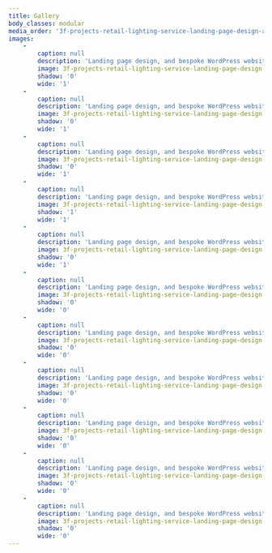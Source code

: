 ```yaml
---
title: Gallery
body_classes: modular
media_order: '3f-projects-retail-lighting-service-landing-page-design-and-bespoke-wordpress-website-building-desktop-2.jpg,3f-projects-retail-lighting-service-landing-page-design-and-bespoke-wordpress-website-building-desktop-3.jpg,3f-projects-retail-lighting-service-landing-page-design-and-bespoke-wordpress-website-building-desktop-4.jpg,3f-projects-retail-lighting-service-landing-page-design-and-bespoke-wordpress-website-building-desktop-5.jpg,3f-projects-retail-lighting-service-landing-page-design-and-bespoke-wordpress-website-building-phone-1.jpg,3f-projects-retail-lighting-service-landing-page-design-and-bespoke-wordpress-website-building-phone-2.jpg,3f-projects-retail-lighting-service-landing-page-design-and-bespoke-wordpress-website-building-phone-3.jpg,3f-projects-retail-lighting-service-landing-page-design-and-bespoke-wordpress-website-building-phone-4.jpg,3f-projects-retail-lighting-service-landing-page-design-and-bespoke-wordpress-website-building-phone-5.jpg,3f-projects-retail-lighting-service-landing-page-design-and-bespoke-wordpress-website-building-phone-6.jpg,3f-projects-retail-lighting-service-landing-page-design-and-bespoke-wordpress-website-building-screen-1.jpg'
images:
    -
        caption: null
        description: 'Landing page design, and bespoke WordPress website building for 3F Project''s retail lighting service home page on desktop'
        image: 3f-projects-retail-lighting-service-landing-page-design-and-bespoke-wordpress-website-building-desktop-2.jpg
        shadow: '0'
        wide: '1'
    -
        caption: null
        description: 'Landing page design, and bespoke WordPress website building for 3F Project''s retail lighting service home page on desktop'
        image: 3f-projects-retail-lighting-service-landing-page-design-and-bespoke-wordpress-website-building-desktop-3.jpg
        shadow: '0'
        wide: '1'
    -
        caption: null
        description: 'Landing page design, and bespoke WordPress website building for 3F Project''s retail lighting service home page on desktop'
        image: 3f-projects-retail-lighting-service-landing-page-design-and-bespoke-wordpress-website-building-desktop-4.jpg
        shadow: '0'
        wide: '1'
    -
        caption: null
        description: 'Landing page design, and bespoke WordPress website building for 3F Project''s retail lighting service home page screen'
        image: 3f-projects-retail-lighting-service-landing-page-design-and-bespoke-wordpress-website-building-screen-1.jpg
        shadow: '1'
        wide: '1'
    -
        caption: null
        description: 'Landing page design, and bespoke WordPress website building for 3F Project''s retail lighting service home page on desktop'
        image: 3f-projects-retail-lighting-service-landing-page-design-and-bespoke-wordpress-website-building-desktop-5.jpg
        shadow: '0'
        wide: '1'
    -
        caption: null
        description: 'Landing page design, and bespoke WordPress website building for 3F Project''s retail lighting service home page on phone'
        image: 3f-projects-retail-lighting-service-landing-page-design-and-bespoke-wordpress-website-building-phone-1.jpg
        shadow: '0'
        wide: '0'
    -
        caption: null
        description: 'Landing page design, and bespoke WordPress website building for 3F Project''s retail lighting service home page on phone'
        image: 3f-projects-retail-lighting-service-landing-page-design-and-bespoke-wordpress-website-building-phone-2.jpg
        shadow: '0'
        wide: '0'
    -
        caption: null
        description: 'Landing page design, and bespoke WordPress website building for 3F Project''s retail lighting service home page on phone'
        image: 3f-projects-retail-lighting-service-landing-page-design-and-bespoke-wordpress-website-building-phone-3.jpg
        shadow: '0'
        wide: '0'
    -
        caption: null
        description: 'Landing page design, and bespoke WordPress website building for 3F Project''s retail lighting service home page on phone'
        image: 3f-projects-retail-lighting-service-landing-page-design-and-bespoke-wordpress-website-building-phone-4.jpg
        shadow: '0'
        wide: '0'
    -
        caption: null
        description: 'Landing page design, and bespoke WordPress website building for 3F Project''s retail lighting service home page on phone'
        image: 3f-projects-retail-lighting-service-landing-page-design-and-bespoke-wordpress-website-building-phone-5.jpg
        shadow: '0'
        wide: '0'
    -
        caption: null
        description: 'Landing page design, and bespoke WordPress website building for 3F Project''s retail lighting service home page on phone'
        image: 3f-projects-retail-lighting-service-landing-page-design-and-bespoke-wordpress-website-building-phone-6.jpg
        shadow: '0'
        wide: '0'
---
```


